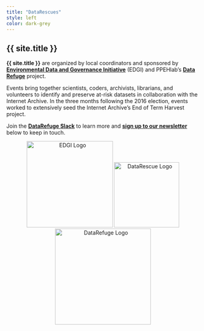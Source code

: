 ```yaml
---
title: "DataRescues"
style: left
color: dark-grey
---
```


## {{ site.title }}

**{{ site.title }}** are organized by local coordinators and sponsored by [**Environmental Data and Governance Initiative**](https://envirodatagov.org/) (EDGI) and PPEHlab’s  [**Data Refuge**](http://www.ppehlab.org/datarefuge) project.

Events bring together scientists, coders, archivists, librarians, and volunteers to identify and preserve at-risk datasets in collaboration with the Internet Archive. In the three months following the 2016 election, events worked to extensively seed the Internet Archive’s End of Term Harvest project.

Join the [**DataRefuge Slack**](https://rauchg-slackin-qonsfhhvxs.now.sh/) to learn more and [**sign up to our newsletter**](#20160102newsletter) below to keep in touch.

<div class="row" align="center">

  <img src="{{ site.url }}/img/edgi-logo.png" alt="EDGI Logo" class="img-responsive" style="width:225px;"/>
  <img src="{{ site.url }}/img/datarescue-logo-default.svg" alt="DataRescue Logo" class="img-responsive" style="height:170px;"/>
  <img src="{{ site.url }}/img/datarefuge-logo.png" alt="DataRefuge Logo" class="img-responsive"  style="width:250px;"/>  
 </div>

